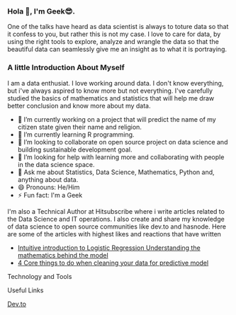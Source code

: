 ###                                                                       Hola 👋, I'm Geek😎.


One of the talks have heard as data scientist is always to toture data so that it confess to you, but rather this is not my case. I love to care for data, by using the right tools to explore, analyze and wrangle the data so that the beautiful data can seamlessly give me an insight as to what it is portraying.

### A little Introduction About Myself
I am a data enthusiat. I love working around data. I don't know everything, but i've always aspired to know more but not everything. I've carefully studied the basics of  mathematics and statistics that will help me draw better conclusion and know more about my data.

- 🔭 I’m currently working on a project that will predict the name of my citizen state given their name and religion.
- 🌱 I’m currently learning R programming.
- 👯 I’m looking to collaborate on open source project on data science and building sustainable development goal.
- 🤔 I’m looking for help with learning more and collaborating with people in the data science space.
- 💬 Ask me about Statistics, Data Science, Mathematics, Python and, anything about data. 
- 😄 Pronouns: He/Him
- ⚡ Fun fact: I'm a Geek

I'm also a Technical Author at Hitsubscribe where i write articles related to the Data Science and IT operations. I also create and share my knowledge of data science to open source communities like dev.to and hasnode. Here are some of the articles with highest likes and reactions that have written

- [Intuitive introduction to Logistic Regression Understanding the mathematics behind the model](https://dev.to/comejoinfolks/intuitive-introduction-to-logistic-regression-understanding-the-mathematics-behind-the-model-39k3)
- [4 Core things to do when cleaning your data for predictive model](https://dev.to/comejoinfolks/4-core-things-to-always-do-when-cleaning-your-data-for-predictive-models-5g0k)

Technology and Tools

Useful Links

[Dev.to](https://dev.to/comejoinfolks)
